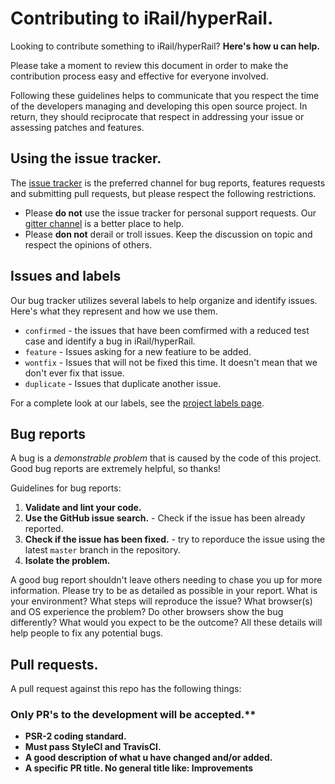 # Contributing to iRail/hyperRail.

Looking to contribute something to iRail/hyperRail? **Here's how u can help.**

Please take a moment to review this document in order to make the contribution process easy and effective for 
everyone involved. 

Following these guidelines helps to communicate that you respect the time of the developers managing and developing
this open source project. In return, they should reciprocate that respect in addressing your issue or assessing patches 
and features.

## Using the issue tracker.

The [issue tracker](https://github.com/irail/hyperrail/issues) is the preferred channel for bug reports, 
features requests and submitting pull requests, but please respect the following restrictions.

- Please **do not** use the issue tracker for personal support requests. Our [gitter channel](http://wwww.gitter.im/iRail/iRail) is a better place to help.
- Please **don not** derail or troll issues. Keep the discussion on topic and respect the opinions of others.

## Issues and labels 

Our bug tracker utilizes several labels to help organize and identify issues. 
Here's what they represent and how we use them. 

- `confirmed` - the issues that have been comfirmed with a reduced test case and identify a bug in iRail/hyperRail. 
- `feature` - Issues asking for a new featiure to be added. 
- `wontfix` - Issues that will not be fixed this time. It doesn't mean that we don't ever fix that issue. 
- `duplicate` - Issues that duplicate another issue.

For a complete look at our labels, see the [project labels page](https://github.com/irail/irail/labels). 

## Bug reports 

A bug is a *demonstrable problem* that is caused by the code of this project. 
Good bug reports are extremely helpful, so thanks!

Guidelines for bug reports: 

1. **Validate and lint your code.** 
2. **Use the GitHub issue search.** - Check if the issue has been already reported. 
3. **Check if the issue has been fixed.** - try to reporduce the issue using the latest `master` branch in the repository.
4. **Isolate the problem.**

A good bug report shouldn't leave others needing to chase you up for more information. 
Please try to be as detailed as possible in your report. 
What is your environment? 
What steps will reproduce the issue? What browser(s) and OS experience the problem? 
Do other browsers show the bug differently? What would you expect to be the outcome? 
All these details will help people to fix any potential bugs.

## Pull requests. 

A pull request against this repo has the following things:

### Only PR's to the development will be accepted.**

- **PSR-2 coding standard.**
- **Must pass StyleCI and TravisCI.**
- **A good description of what u have changed and/or added.**
- **A specific PR title. No general title like: Improvements**
